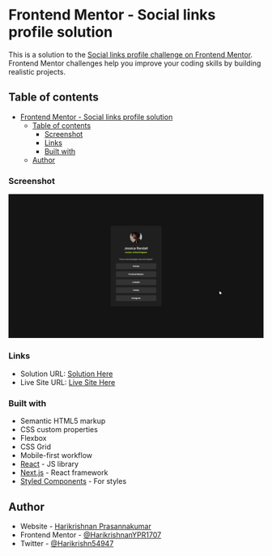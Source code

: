 # Frontend Mentor - Social links profile solution

This is a solution to the [Social links profile challenge on Frontend Mentor](https://www.frontendmentor.io/challenges/social-links-profile-UG32l9m6dQ). Frontend Mentor challenges help you improve your coding skills by building realistic projects.

## Table of contents

- [Frontend Mentor - Social links profile solution](#frontend-mentor---social-links-profile-solution)
  - [Table of contents](#table-of-contents)
    - [Screenshot](#screenshot)
    - [Links](#links)
    - [Built with](#built-with)
  - [Author](#author)

### Screenshot

![](./screenshot.png)

### Links

- Solution URL: [Solution Here](https://github.com/HarikrishnanYPR1707/social-link-profile)
- Live Site URL: [Live Site Here](https://social-link-profile-flame.vercel.app/)

### Built with

- Semantic HTML5 markup
- CSS custom properties
- Flexbox
- CSS Grid
- Mobile-first workflow
- [React](https://reactjs.org/) - JS library
- [Next.js](https://nextjs.org/) - React framework
- [Styled Components](https://styled-components.com/) - For styles

## Author

- Website - [Harikrishnan Prasannakumar](https://harikrishnanprasannakumar.vercel.app/)
- Frontend Mentor - [@HarikrishnanYPR1707](https://www.frontendmentor.io/profile/HarikrishnanYPR1707)
- Twitter - [@Harikrishn54947](https://twitter.com/Harikrishn54947)
